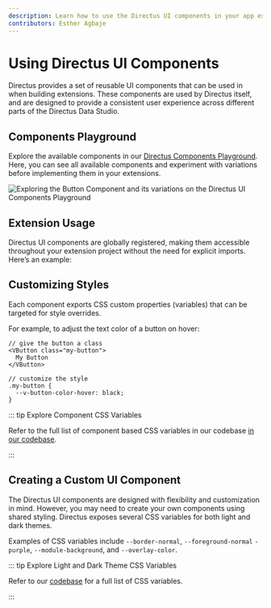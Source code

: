 ```yaml
---
description: Learn how to use the Directus UI components in your app extensions.
contributors: Esther Agbaje
---
```


# Using Directus UI Components

Directus provides a set of reusable UI components that can be used in when building extensions. These components are
used by Directus itself, and are designed to provide a consistent user experience across different parts of the Directus
Data Studio.

## Components Playground

Explore the available components in our [Directus Components Playground](https://components.directus.io/). Here, you can
see all available components and experiment with variations before implementing them in your extensions.

![Exploring the Button Component and its variations on the Directus UI Components Playground](https://marketing.directus.app/assets/46d72f1a-5d9f-49f8-a09a-b2ffc5200812.gif)

## Extension Usage

Directus UI components are globally registered, making them accessible throughout your extension project without the
need for explicit imports. Here’s an example:

## Customizing Styles

Each component exports CSS custom properties (variables) that can be targeted for style overrides.

For example, to adjust the text color of a button on hover:

```tsx
// give the button a class
<VButton class="my-button">
  My Button
</VButton>

// customize the style
.my-button {
  --v-button-color-hover: black;
}
```

::: tip Explore Component CSS Variables

Refer to the full list of component based CSS variables in our codebase
[in our codebase](https://github.com/directus/directus/tree/main/app/src/components).

:::

## Creating a Custom UI Component

The Directus UI components are designed with flexibility and customization in mind. However, you may need to create your
own components using shared styling. Directus exposes several CSS variables for both light and dark themes.

Examples of CSS variables include `--border-normal`, `--foreground-normal` `-purple`, `--module-background`, and
`--overlay-color`.

::: tip Explore Light and Dark Theme CSS Variables

Refer to our [codebase](https://github.com/directus/directus/tree/main/app/src/styles/themes) for a full list of CSS
variables.

:::
